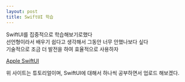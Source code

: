 ```yaml
---
layout: post
title: SwiftUI 학습
---
```


SwiftUI를 집중적으로 학습해보기로했다  
선언형이라서 배우기 쉽다고 생각해서 그동안 너무 안했나보다 싶다  
기술적으로 조금 더 발전을 하여 효율적으로 사용하자  

[Apple SwiftUI](https://developer.apple.com/tutorials/swiftui)

위 사이트는 튜토리얼이며,
SwiftUI에 대해서 하나씩 공부하면서 업로드 해보겠다.